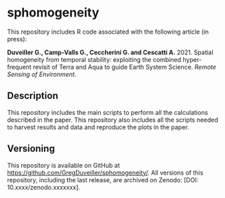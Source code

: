 # sphomogeneity

This repository includes R code associated with the following article (in press):

**Duveiller G., Camp-Valls G., Ceccherini G. and Cescatti A.** 2021. Spatial homogeneity from temporal stability: exploiting the combined hyper-frequent revisit of Terra and Aqua to guide Earth System Science.  _Remote Sensing of Environment_. 

## Description
This repository includes the main scripts to perform all the calculations described in the paper. This repository also includes all the scripts needed to harvest results and data and reproduce the plots in the paper. 

## Versioning
This repository is available on GitHub at https://github.com/GregDuveiller/sphomogeneity/. All versions of this repository, including the last release, are archived on Zenodo: [DOI: 10.xxxx/zenodo.xxxxxxx].

